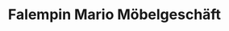 ---
title: "Falempin Mario Möbelgeschäft"
url: /preures/falempin-mario-mobelgeschaft/
shop: meubles
---